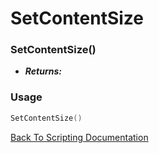 # SetContentSize

### SetContentSize()
- ***Returns:*** 

### Usage

```Lua
SetContentSize()
```


[Back To Scripting Documentation](../README.md)
